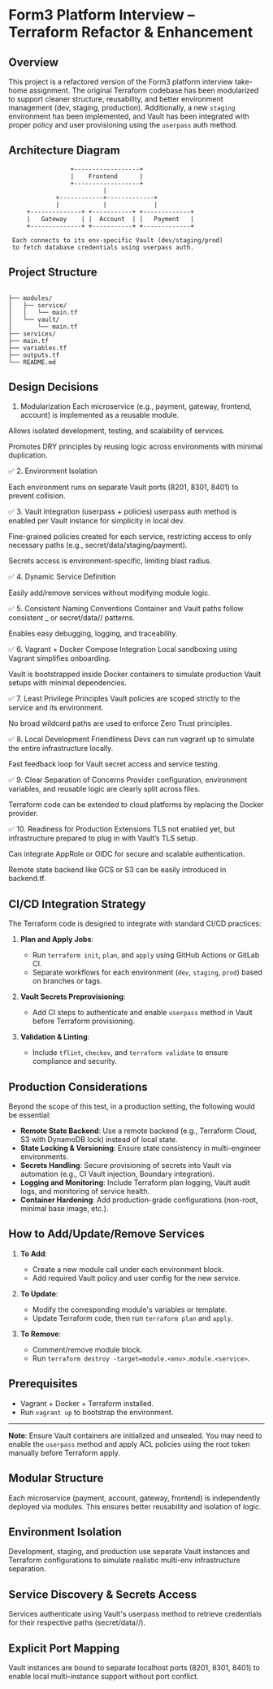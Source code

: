 # Form3 Platform Interview – Terraform Refactor & Enhancement

## Overview

This project is a refactored version of the Form3 platform interview take-home assignment. The original Terraform codebase has been modularized to support cleaner structure, reusability, and better environment management (dev, staging, production). Additionally, a new `staging` environment has been implemented, and Vault has been integrated with proper policy and user provisioning using the `userpass` auth method.

## Architecture Diagram

```
                 +------------------+
                 |    Frontend      |
                 +------------------+
                          |
             +------------+-------------+
             |            |             |
     +--------------+ +-----------+ +-------------+
     |   Gateway    | |  Account  | |   Payment   |
     +--------------+ +-----------+ +-------------+

 Each connects to its env-specific Vault (dev/staging/prod)
 to fetch database credentials using userpass auth.
```

## Project Structure

```

├── modules/
│   ├── service/
│   │   └── main.tf
│   └── vault/
│       └── main.tf
├── services/
├── main.tf
├── variables.tf
├── outputs.tf
└── README.md
```

## Design Decisions

1. Modularization
Each microservice (e.g., payment, gateway, frontend, account) is implemented as a reusable module.

Allows isolated development, testing, and scalability of services.

Promotes DRY principles by reusing logic across environments with minimal duplication.

✅ 2. Environment Isolation

Each environment runs on separate Vault ports (8201, 8301, 8401) to prevent collision.

✅ 3. Vault Integration (userpass + policies)
userpass auth method is enabled per Vault instance for simplicity in local dev.

Fine-grained policies created for each service, restricting access to only necessary paths (e.g., secret/data/staging/payment).

Secrets access is environment-specific, limiting blast radius.

✅ 4. Dynamic Service Definition

Easily add/remove services without modifying module logic.

✅ 5. Consistent Naming Conventions
Container and Vault paths follow consistent <env>_<service> or secret/data/<env>/<service> patterns.

Enables easy debugging, logging, and traceability.

✅ 6. Vagrant + Docker Compose Integration
Local sandboxing using Vagrant simplifies onboarding.

Vault is bootstrapped inside Docker containers to simulate production Vault setups with minimal dependencies.

✅ 7. Least Privilege Principles
Vault policies are scoped strictly to the service and its environment.

No broad wildcard paths are used to enforce Zero Trust principles.

✅ 8. Local Development Friendliness
Devs can run vagrant up to simulate the entire infrastructure locally.

Fast feedback loop for Vault secret access and service testing.

✅ 9. Clear Separation of Concerns
Provider configuration, environment variables, and reusable logic are clearly split across files.

Terraform code can be extended to cloud platforms by replacing the Docker provider.

✅ 10. Readiness for Production Extensions
TLS not enabled yet, but infrastructure prepared to plug in with Vault’s TLS setup.

Can integrate AppRole or OIDC for secure and scalable authentication.

Remote state backend like GCS or S3 can be easily introduced in backend.tf.

## CI/CD Integration Strategy

The Terraform code is designed to integrate with standard CI/CD practices:

1. **Plan and Apply Jobs**:
   - Run `terraform init`, `plan`, and `apply` using GitHub Actions or GitLab CI.
   - Separate workflows for each environment (`dev`, `staging`, `prod`) based on branches or tags.

2. **Vault Secrets Preprovisioning**:
   - Add CI steps to authenticate and enable `userpass` method in Vault before Terraform provisioning.

3. **Validation & Linting**:
   - Include `tflint`, `checkov`, and `terraform validate` to ensure compliance and security.

## Production Considerations

Beyond the scope of this test, in a production setting, the following would be essential:

- **Remote State Backend**: Use a remote backend (e.g., Terraform Cloud, S3 with DynamoDB lock) instead of local state.
- **State Locking & Versioning**: Ensure state consistency in multi-engineer environments.
- **Secrets Handling**: Secure provisioning of secrets into Vault via automation (e.g., CI Vault injection, Boundary integration).
- **Logging and Monitoring**: Include Terraform plan logging, Vault audit logs, and monitoring of service health.
- **Container Hardening**: Add production-grade configurations (non-root, minimal base image, etc.).

## How to Add/Update/Remove Services

1. **To Add**:
   - Create a new module call under each environment block.
   - Add required Vault policy and user config for the new service.

2. **To Update**:
   - Modify the corresponding module's variables or template.
   - Update Terraform code, then run `terraform plan` and `apply`.

3. **To Remove**:
   - Comment/remove module block.
   - Run `terraform destroy -target=module.<env>.module.<service>`.

## Prerequisites

- Vagrant + Docker + Terraform installed.
- Run `vagrant up` to bootstrap the environment.

---

**Note**: Ensure Vault containers are initialized and unsealed. You may need to enable the `userpass` method and apply ACL policies using the root token manually before Terraform apply.

## Modular Structure
Each microservice (payment, account, gateway, frontend) is independently deployed via modules. This ensures better reusability and isolation of logic.

## Environment Isolation
Development, staging, and production use separate Vault instances and Terraform configurations to simulate realistic multi-env infrastructure separation.

## Service Discovery & Secrets Access
Services authenticate using Vault's userpass method to retrieve credentials for their respective paths (secret/data/<env>/<service>).

## Explicit Port Mapping
Vault instances are bound to separate localhost ports (8201, 8301, 8401) to enable local multi-instance support without port conflict.
